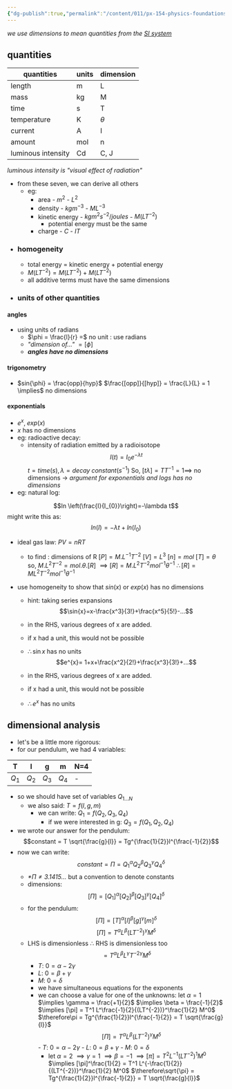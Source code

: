 ```yaml
---
{"dg-publish":true,"permalink":"/content/011/px-154-physics-foundations/px-154-a-dimensional-analysis/px-154-a2-dimensions/","created":"2024-11-25T10:50:32.000+00:00","updated":"2024-11-26T23:13:24.134+00:00"}
---
```


*we use dimensions to mean quantities from the [SI system](https://www.npl.co.uk/si-units)* 
## quantities

| quantities         | units | dimension |
| ------------------ | ----- | --------- |
| length             | m     | L         |
| mass               | kg    | M         |
| time               | s     | T         |
| temperature        | K     | $\theta$  |
| current            | A     | I         |
| amount             | mol   | n         |
| luminous intensity | Cd    | C, J      |

*luminous intensity is "visual effect of radiation"*
- from these seven, we can derive all others
	- eg:
		- area - $m^2$ - $L^2$
		- density - $kg m^{-3}$ - $M L^{-3}$
		- kinetic energy - $kg m^{2}s^{-2} / joules$ - $M(L T^{-2})$
			- potential energy must be the same
		- charge - $C$ - $IT$ 
- ### homogeneity
	- total energy = kinetic energy + potential energy
	-  $M(L T^{-2}) = M(L T^{-2}) + M(L T^{-2})$
	- all additive terms must have the same dimensions
- ### units of other quantities
#### angles
- using units of radians
	- $\phi = \frac{l}{r} =$ no unit : use radians
	- *"dimension of..."* $= [\phi]$
	- ***angles have no dimensions***
#### trigonometry
- $sin{\phi} = \frac{opp}{hyp}$
	$\frac{[opp]}{[hyp]} = \frac{L}{L} = 1 \implies$  no dimensions
#### exponentials
- $e^x,\;exp(x)$
- $x$ has no dimensions
- eg: radioactive decay:
	- intensity of radiation emitted by a radioisotope 
	$$I(t) = I_0e^{-\lambda t}$$
	$t = time(s), \lambda = decay \; constant (s^{-1})$
	So, $[t \lambda] = TT^{-1} = 1 \implies$ no dimensions
	-> *argument for exponentials and logs has no dimensions*
- eg: natural log: 

$$ln \left(\frac{I}{I_{0}}\right)=-\lambda t$$
might write this as:
$$ln(I) = -\lambda t + ln(I_0)$$
- ideal gas law:  $PV = nRT$
	- to find : dimensions of R
	$[P] = M.L^{-1}T^{-2}$
	$[V]=L^3$
	$[n]=mol$
	$[T]=\theta$
	so, $M.L^2T^{-2}=mol.\theta.[R]$
	$\implies[R]=M.L^2T^{-2}mol^{-1}\theta^{-1}$
	$\therefore[R]=ML^2T^{-2}mol^{-1}\theta^{-1}$

- use homogeneity to show that $sin(x)$ or $exp(x)$ has no dimensions
	- hint: taking series expansions
	$$\sin{x}=x-\frac{x^3}{3!}+\frac{x^5}{5!}-...$$
	- in the RHS, various degrees of x are added.
	- if x had a unit, this would not be possible
	- $\therefore \sin{x}$ has no units 
	$$e^{x}= 1+x+\frac{x^2}{2!}+\frac{x^3}{3!}+...$$
	
	-  in the RHS, various degrees of x are added.
	- if x had a unit, this would not be possible
	- $\therefore e^{x}$ has no units 
## dimensional analysis
- let's be a little more rigorous:
- for our pendulum, we had 4 variables:

| T   | l   | g   | m   | N=4 |
| --- | --- | --- | --- | --- |
| $Q_1$ | $Q_2$ | $Q_3$ | $Q_4$ | -   |
- so we should have set of variables $Q_{1...N}$
	- we also said: $T = f(l,g,m)$
		- we can write: $Q_{1}= f(Q_2,Q_3,Q_4)$
			- if we were interested in g: $Q_3= f(Q_1,Q_2,Q_4)$
- we wrote our answer for the pendulum: 
$$constant = T \sqrt{\frac{g}{l}} = Tg^{\frac{1}{2}}l^{\frac{-1}{2}}$$
- now we can write: 
$$constant = \Pi = Q_1^\alpha Q_2^\beta Q_3^\gamma Q_4^\delta$$
	- *\*$\Pi \neq3.1415...$* but a convention to denote constants
	- dimensions: 
	$$[\Pi] = [Q_1]^\alpha [Q_2]^\beta [Q_3]^\gamma [Q_4]^\delta$$
	- for the pendulum:  
	$$[\Pi] = [T]^\alpha [l]^\beta [g]^\gamma [m]^\delta$$
	$$[\Pi] = T^\alpha L^\beta {(LT^{-2})}^\gamma M^\delta$$
	- LHS is dimensionless $\therefore$ RHS is dimensionless too
	$$= T^\alpha L^\beta L^{\gamma}T^{-2\gamma} M^\delta$$
		- $T$: $0 = \alpha - 2\gamma$
		- $L$: $0 = \beta + \gamma$
		- $M$: $0 = \delta$
		- we have simultaneous equations for the exponents
		- we can choose a value for one of the unknowns:
			let $\alpha = 1$
				$\implies \gamma = \frac{+1}{2}$
				$\implies \beta = \frac{-1}{2}$
				$\implies [\pi] = T^1 L^\frac{-1}{2}{(LT^{-2})}^\frac{1}{2} M^0$
				$\therefore\pi = Tg^{\frac{1}{2}}l^{\frac{-1}{2}} = T \sqrt{\frac{g}{l}}$
			$$[\Pi] = T^\alpha L^\beta {(LT^{-2})}^\gamma M^\delta$$
				- $T$: $0 = \alpha - 2\gamma$
				- $L$: $0 = \beta + \gamma$
				- $M$: $0 = \delta$
			- let $\alpha = 2$
			$\implies \gamma = 1$
			$\implies \beta = -1$
			$\implies [\pi] = T^2 L^{-1}{(LT^{-2})}^1 M^0$
			$\implies [\pi]^\frac{1}{2} = T^1 L^{-\frac{1}{2}}{(LT^{-2})}^\frac{1}{2} M^0$
			$\therefore\sqrt{\pi} = Tg^{\frac{1}{2}}l^{\frac{-1}{2}} = T \sqrt{\frac{g}{l}}$


